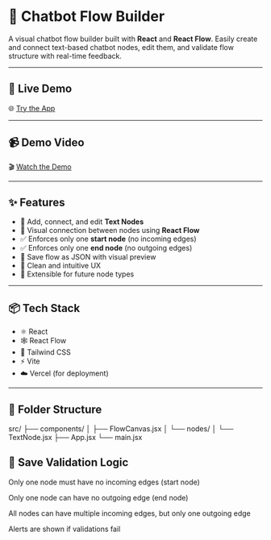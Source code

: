# 🤖 Chatbot Flow Builder

A visual chatbot flow builder built with **React** and **React Flow**. Easily create and connect text-based chatbot nodes, edit them, and validate flow structure with real-time feedback.

---

## 🚀 Live Demo

🌐 [Try the App](https://chatbot-flow-builder-blond-pi.vercel.app)

---

## 📹 Demo Video

🎬 [Watch the Demo](./Chatbot%20Flow.mp4)  

---

## ✨ Features

- 🔧 Add, connect, and edit **Text Nodes**
- 🔌 Visual connection between nodes using **React Flow**
- ✅ Enforces only one **start node** (no incoming edges)
- ✅ Enforces only one **end node** (no outgoing edges)
- 💾 Save flow as JSON with visual preview
- 🧠 Clean and intuitive UX
- 🎯 Extensible for future node types

---

## 📦 Tech Stack

- ⚛️ React
- 🕸️ React Flow
- 🎨 Tailwind CSS
- ⚡ Vite
- ☁️ Vercel (for deployment)

---

## 📁 Folder Structure

src/
├── components/
│ ├── FlowCanvas.jsx
│ └── nodes/
│ └── TextNode.jsx
├── App.jsx
└── main.jsx

## 📄 Save Validation Logic

Only one node must have no incoming edges (start node)

Only one node can have no outgoing edge (end node)

All nodes can have multiple incoming edges, but only one outgoing edge

Alerts are shown if validations fail
